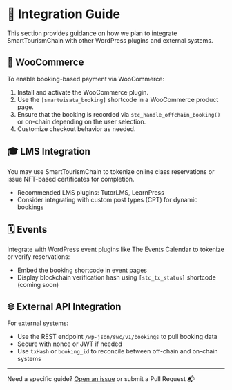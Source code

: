# 🔌 Integration Guide

This section provides guidance on how we plan to integrate SmartTourismChain with other WordPress plugins and external systems.

## 🛒 WooCommerce

To enable booking-based payment via WooCommerce:

1. Install and activate the WooCommerce plugin.
2. Use the `[smartwisata_booking]` shortcode in a WooCommerce product page.
3. Ensure that the booking is recorded via `stc_handle_offchain_booking()` or on-chain depending on the user selection.
4. Customize checkout behavior as needed.

## 🎓 LMS Integration

You may use SmartTourismChain to tokenize online class reservations or issue NFT-based certificates for completion.

- Recommended LMS plugins: TutorLMS, LearnPress
- Consider integrating with custom post types (CPT) for dynamic bookings

## 🗓️ Events

Integrate with WordPress event plugins like The Events Calendar to tokenize or verify reservations:

- Embed the booking shortcode in event pages
- Display blockchain verification hash using `[stc_tx_status]` shortcode (coming soon)

## 🌐 External API Integration

For external systems:

- Use the REST endpoint `/wp-json/swc/v1/bookings` to pull booking data
- Secure with nonce or JWT if needed
- Use `txHash` or `booking_id` to reconcile between off-chain and on-chain systems

---

Need a specific guide? [Open an issue](https://github.com/ELPEEF/stc-docs/issues) or submit a Pull Request 📬
